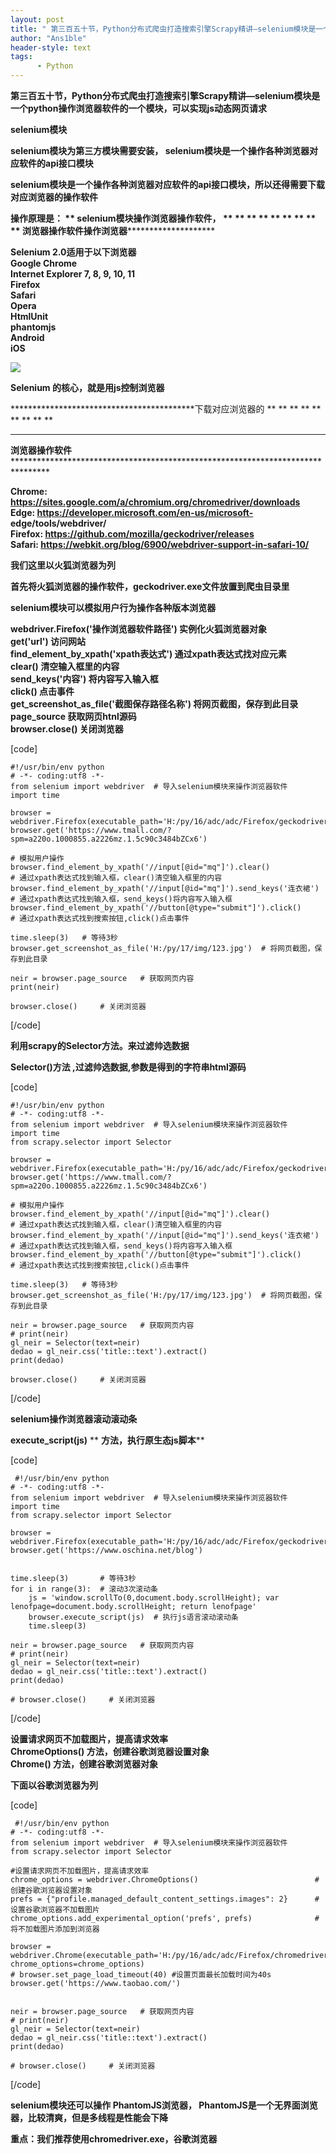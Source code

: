 ```yaml
---
layout: post
title: " 第三百五十节，Python分布式爬虫打造搜索引擎Scrapy精讲—selenium模块是一个python操作浏览器软件的一个模块，可以实现js动态网页请求 "
author: "Ans1ble"
header-style: text
tags:
      - Python
---
```


  
**第三百五十节，Python分布式爬虫打造搜索引擎Scrapy精讲—selenium模块是一个python操作浏览器软件的一个模块，可以实现js动态网页请求**



****selenium模块****

******selenium模块为第三方模块需要安装， **selenium模块是一个操作各种浏览器对应软件的api接口模块********

****************selenium模块是一个操作各种浏览器对应软件的api接口模块，所以还得需要下载对应浏览器的操作软件****************

****************操作原理是： ** **selenium模块操作浏览器操作软件， ** ** ** ** ** ** ** ** **
**浏览器操作软件操作浏览器****************************************

**Selenium 2.0适用于以下浏览器**  
 **Google Chrome**  
 **Internet Explorer 7, 8, 9, 10, 11**  
 **Firefox**  
 **Safari**  
 **Opera**  
 **HtmlUnit**  
 **phantomjs**  
 **Android**  
 **iOS**

**![](https://images2017.cnblogs.com/blog/955761/201708/955761-20170824205035746-617336861.png)**





**Selenium 的核心，就是用js控制浏览器**

******************************************下载对应浏览器的 ** ** ** ** ** ** ** ** **
** ** ** ** ** ** ** ** ** **
**浏览器操作软件**********************************************************************************



**Chrome: https://sites.google.com/a/chromium.org/chromedriver/downloads**  
 **Edge: https://developer.microsoft.com/en-us/microsoft-
edge/tools/webdriver/**  
 **Firefox: https://github.com/mozilla/geckodriver/releases**  
 **Safari: https://webkit.org/blog/6900/webdriver-support-in-safari-10/**



**我们这里以火狐浏览器为列**

**首先将火狐浏览器的操作软件，geckodriver.exe文件放置到爬虫目录里**

**selenium模块可以模拟用户行为操作各种版本浏览器**

**webdriver.Firefox('操作浏览器软件路径') 实例化火狐浏览器对象**  
 **get('url') 访问网站**  
 **find_element_by_xpath('xpath表达式') 通过xpath表达式找对应元素**  
 **clear() 清空输入框里的内容**  
 **send_keys('内容') 将内容写入输入框**  
 **click() 点击事件**  
 **get_screenshot_as_file('截图保存路径名称') 将网页截图，保存到此目录**  
 **page_source 获取网页htnl源码**  
 **browser.close() 关闭浏览器**



[code]

    #!/usr/bin/env python
    # -*- coding:utf8 -*-
    from selenium import webdriver  # 导入selenium模块来操作浏览器软件
    import time
    
    browser = webdriver.Firefox(executable_path='H:/py/16/adc/adc/Firefox/geckodriver.exe')
    browser.get('https://www.tmall.com/?spm=a220o.1000855.a2226mz.1.5c90c3484bZCx6')
    
    # 模拟用户操作
    browser.find_element_by_xpath('//input[@id="mq"]').clear()                 # 通过xpath表达式找到输入框，clear()清空输入框里的内容
    browser.find_element_by_xpath('//input[@id="mq"]').send_keys('连衣裙')     # 通过xpath表达式找到输入框，send_keys()将内容写入输入框
    browser.find_element_by_xpath('//button[@type="submit"]').click()          # 通过xpath表达式找到搜索按钮,click()点击事件
    
    time.sleep(3)   # 等待3秒
    browser.get_screenshot_as_file('H:/py/17/img/123.jpg')  # 将网页截图，保存到此目录
    
    neir = browser.page_source   # 获取网页内容
    print(neir)
    
    browser.close()     # 关闭浏览器
[/code]





**利用scrapy的Selector方法。来过滤帅选数据**

**Selector()方法 ,过滤帅选数据,参数是得到的字符串html源码**

[code]

    #!/usr/bin/env python
    # -*- coding:utf8 -*-
    from selenium import webdriver  # 导入selenium模块来操作浏览器软件
    import time
    from scrapy.selector import Selector
    
    browser = webdriver.Firefox(executable_path='H:/py/16/adc/adc/Firefox/geckodriver.exe')
    browser.get('https://www.tmall.com/?spm=a220o.1000855.a2226mz.1.5c90c3484bZCx6')
    
    # 模拟用户操作
    browser.find_element_by_xpath('//input[@id="mq"]').clear()                 # 通过xpath表达式找到输入框，clear()清空输入框里的内容
    browser.find_element_by_xpath('//input[@id="mq"]').send_keys('连衣裙')     # 通过xpath表达式找到输入框，send_keys()将内容写入输入框
    browser.find_element_by_xpath('//button[@type="submit"]').click()          # 通过xpath表达式找到搜索按钮,click()点击事件
    
    time.sleep(3)   # 等待3秒
    browser.get_screenshot_as_file('H:/py/17/img/123.jpg')  # 将网页截图，保存到此目录
    
    neir = browser.page_source   # 获取网页内容
    # print(neir)
    gl_neir = Selector(text=neir)
    dedao = gl_neir.css('title::text').extract()
    print(dedao)
    
    browser.close()     # 关闭浏览器
[/code]





****selenium操作浏览器滚动滚动条****

****execute_script(js)**** ** **方法，执行原生态js脚本****

[code]

     #!/usr/bin/env python
    # -*- coding:utf8 -*-
    from selenium import webdriver  # 导入selenium模块来操作浏览器软件
    import time
    from scrapy.selector import Selector
    
    browser = webdriver.Firefox(executable_path='H:/py/16/adc/adc/Firefox/geckodriver.exe')
    browser.get('https://www.oschina.net/blog')
    
    
    time.sleep(3)       # 等待3秒
    for i in range(3):  # 滚动3次滚动条
        js = 'window.scrollTo(0,document.body.scrollHeight); var lenofpage=document.body.scrollHeight; return lenofpage'
        browser.execute_script(js)  # 执行js语言滚动滚动条
        time.sleep(3)
    
    neir = browser.page_source   # 获取网页内容
    # print(neir)
    gl_neir = Selector(text=neir)
    dedao = gl_neir.css('title::text').extract()
    print(dedao)
    
    # browser.close()     # 关闭浏览器
[/code]





**设置请求网页不加载图片，提高请求效率**  
 **ChromeOptions() 方法，创建谷歌浏览器设置对象**  
 **Chrome() 方法，创建谷歌浏览器对象**

**下面以谷歌浏览器为列**

[code]

     #!/usr/bin/env python
    # -*- coding:utf8 -*-
    from selenium import webdriver  # 导入selenium模块来操作浏览器软件
    from scrapy.selector import Selector
    
    #设置请求网页不加载图片，提高请求效率
    chrome_options = webdriver.ChromeOptions()                          #创建谷歌浏览器设置对象
    prefs = {"profile.managed_default_content_settings.images": 2}      #设置谷歌浏览器不加载图片
    chrome_options.add_experimental_option('prefs', prefs)              #将不加载图片添加到浏览器
    
    browser = webdriver.Chrome(executable_path='H:/py/16/adc/adc/Firefox/chromedriver.exe', chrome_options=chrome_options)
    # browser.set_page_load_timeout(40) #设置页面最长加载时间为40s
    browser.get('https://www.taobao.com/')
    
    
    neir = browser.page_source   # 获取网页内容
    # print(neir)
    gl_neir = Selector(text=neir)
    dedao = gl_neir.css('title::text').extract()
    print(dedao)
    
    # browser.close()     # 关闭浏览器
[/code]



******selenium模块还可以操作**** PhantomJS浏览器，
**PhantomJS是一个无界面浏览器，比较清爽，但是多线程是性能会下降****



****重点：我们推荐使用chromedriver.exe，谷歌浏览器****

